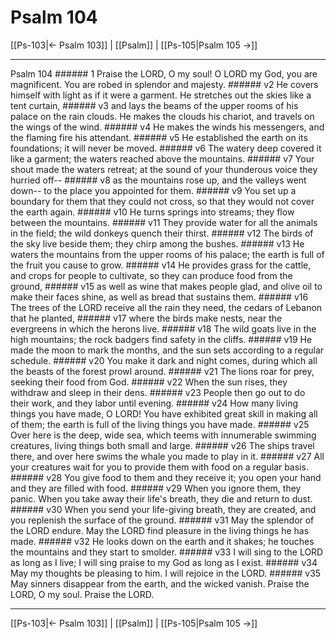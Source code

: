 # Psalm 104

[[Ps-103|← Psalm 103]] | [[Psalm]] | [[Ps-105|Psalm 105 →]]
***

Psalm 104 ###### 1 Praise the LORD, O my soul! O LORD my God, you are magnificent. You are robed in splendor and majesty. ###### v2 He covers himself with light as if it were a garment. He stretches out the skies like a tent curtain, ###### v3 and lays the beams of the upper rooms of his palace on the rain clouds. He makes the clouds his chariot, and travels on the wings of the wind. ###### v4 He makes the winds his messengers, and the flaming fire his attendant. ###### v5 He established the earth on its foundations; it will never be moved. ###### v6 The watery deep covered it like a garment; the waters reached above the mountains. ###### v7 Your shout made the waters retreat; at the sound of your thunderous voice they hurried off-- ###### v8 as the mountains rose up, and the valleys went down-- to the place you appointed for them. ###### v9 You set up a boundary for them that they could not cross, so that they would not cover the earth again. ###### v10 He turns springs into streams; they flow between the mountains. ###### v11 They provide water for all the animals in the field; the wild donkeys quench their thirst. ###### v12 The birds of the sky live beside them; they chirp among the bushes. ###### v13 He waters the mountains from the upper rooms of his palace; the earth is full of the fruit you cause to grow. ###### v14 He provides grass for the cattle, and crops for people to cultivate, so they can produce food from the ground, ###### v15 as well as wine that makes people glad, and olive oil to make their faces shine, as well as bread that sustains them. ###### v16 The trees of the LORD receive all the rain they need, the cedars of Lebanon that he planted, ###### v17 where the birds make nests, near the evergreens in which the herons live. ###### v18 The wild goats live in the high mountains; the rock badgers find safety in the cliffs. ###### v19 He made the moon to mark the months, and the sun sets according to a regular schedule. ###### v20 You make it dark and night comes, during which all the beasts of the forest prowl around. ###### v21 The lions roar for prey, seeking their food from God. ###### v22 When the sun rises, they withdraw and sleep in their dens. ###### v23 People then go out to do their work, and they labor until evening. ###### v24 How many living things you have made, O LORD! You have exhibited great skill in making all of them; the earth is full of the living things you have made. ###### v25 Over here is the deep, wide sea, which teems with innumerable swimming creatures, living things both small and large. ###### v26 The ships travel there, and over here swims the whale you made to play in it. ###### v27 All your creatures wait for you to provide them with food on a regular basis. ###### v28 You give food to them and they receive it; you open your hand and they are filled with food. ###### v29 When you ignore them, they panic. When you take away their life's breath, they die and return to dust. ###### v30 When you send your life-giving breath, they are created, and you replenish the surface of the ground. ###### v31 May the splendor of the LORD endure. May the LORD find pleasure in the living things he has made. ###### v32 He looks down on the earth and it shakes; he touches the mountains and they start to smolder. ###### v33 I will sing to the LORD as long as I live; I will sing praise to my God as long as I exist. ###### v34 May my thoughts be pleasing to him. I will rejoice in the LORD. ###### v35 May sinners disappear from the earth, and the wicked vanish. Praise the LORD, O my soul. Praise the LORD.

***
[[Ps-103|← Psalm 103]] | [[Psalm]] | [[Ps-105|Psalm 105 →]]
